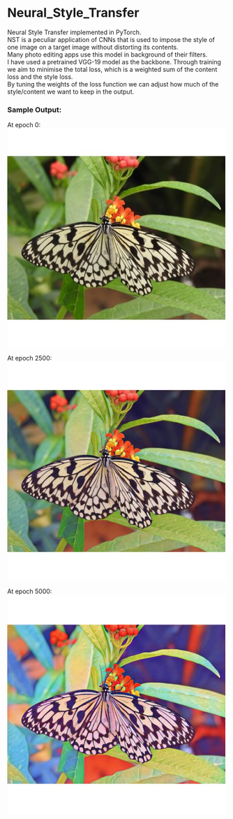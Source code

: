# Neural_Style_Transfer
Neural Style Transfer implemented in PyTorch.<br>
NST is a peculiar application of CNNs that is used to impose the style of one image on a target image without distorting its contents.<br>
Many photo editing apps use this model in background of their filters.<br>
I have used a pretrained VGG-19 model as the backbone. Through training we aim to minimise the total loss, which is a weighted sum of the content loss and the style loss.<br>
By tuning the weights of the loss function we can adjust how much of the style/content we want to keep in the output.

### Sample Output:
At epoch 0:<br>
<img src = "https://github.com/AvirupJU/Neural_Style_Transfer/blob/main/stylegan_output/gen0.jpg">

At epoch 2500:<br>
<img src = "https://github.com/AvirupJU/Neural_Style_Transfer/blob/main/stylegan_output/gen2500.jpg">

At epoch 5000:<br>
<img src = "https://github.com/AvirupJU/Neural_Style_Transfer/blob/main/stylegan_output/gen5000.jpg">

